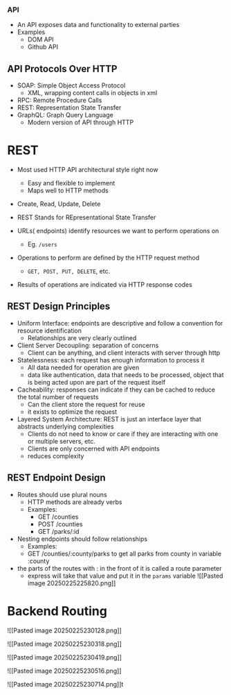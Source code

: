 ### API
- An API exposes data and functionality to external parties
- Examples
	- DOM API
	- Github API

## API Protocols Over HTTP
- SOAP: Simple Object Access Protocol
	- XML, wrapping content calls in objects in xml
- RPC: Remote Procedure Calls
- REST: Representation State Transfer
- GraphQL: Graph Query Language
	- Modern version of API through HTTP

# REST
- Most used HTTP API architectural style right now
	- Easy and flexible to implement
	- Maps well to HTTP methods
- Create, Read, Update, Delete

- REST Stands for REpresentational State Transfer
- URLs( endpoints) identify resources we want to perform operations on
	- Eg. `/users`
- Operations to perform are defined by the HTTP request method
	- `GET, POST, PUT, DELETE`, etc.
- Results of operations are indicated via HTTP response codes

## REST Design Principles
- Uniform Interface: endpoints are descriptive and follow a convention for resource identification
	- Relationships are very clearly outlined
- Client Server Decoupling: separation of concerns
	- Client can be anything, and client interacts with server through http
- Statelessness: each request has enough information to process it
	- All data needed for operation are given
	- data like authentication, data that needs to be processed, object that is being acted upon are part of the request itself
- Cacheability: responses can indicate if they can be cached to reduce the total number of requests
	- Can the client store the request for reuse
	- it exists to optimize the request
- Layered System Architecture: REST is just an interface layer that abstracts underlying complexities
	- Clients do not need to know or care if they are interacting with one or multiple servers, etc.
	- Clients are only concerned with API endpoints
	- reduces complexity

## REST Endpoint Design
- Routes should use plural nouns
	- HTTP methods are already verbs
	- Examples:
		- GET /counties
		- POST /counties
		- GET /parks/:id
- Nesting endpoints should follow relationships
	- Examples:
	- GET /counties/:county/parks to get all parks from county in variable :county
- the parts of the routes with : in the front of it is called a route parameter
	- express will take that value and put it in the `params` variable
![[Pasted image 20250225225820.png]]

# Backend Routing

![[Pasted image 20250225230128.png]]

![[Pasted image 20250225230318.png]]

![[Pasted image 20250225230419.png]]

![[Pasted image 20250225230516.png]]

![[Pasted image 20250225230714.png]]t